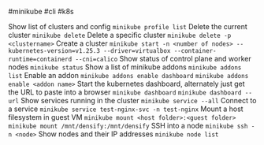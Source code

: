 #minikube #cli #k8s 

Show list of clusters and config
	`minikube profile list`
Delete the current cluster
	`minikube delete`
Delete a specific cluster
	`minikube delete -p <clustername>`
Create a cluster
	`minikube start -n <number of nodes> --kubernetes-version=v1.25.3 --driver=virtualbox --container-runtime=containerd --cni=calico`
Show status of control plane and worker nodes
	`minikube status`
Show a list of minikube addons
	`minikube addons list`
Enable an addon
	`minikube addons enable dashboard`
	`minikube addons enable <addon name>`
Start the kubernetes dashboard, alternately just get the URL to paste into a browser
	`minikube dashboard`
	`minikube dashboard --url`
Show services running in the cluster
	`minikube service --all`
Connect to a service
	`minikube service test-nginx-svc -n test-nginx`
Mount a host filesystem in guest VM
	`minikube mount <host folder>:<guest folder>`
	`minikube mount /mnt/densify:/mnt/densify`
SSH into a node
	`minikube ssh -n <node>`
Show nodes and their IP addresses
	`minikube node list`
